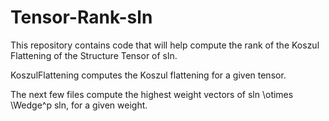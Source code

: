 # Tensor-Rank-sln

This repository contains code that will help compute the rank of the Koszul Flattening of the Structure Tensor of sln. 

KoszulFlattening computes the Koszul flattening for a given tensor.

The next few files compute the highest weight vectors of sln \otimes \Wedge^p sln, for a given weight.
